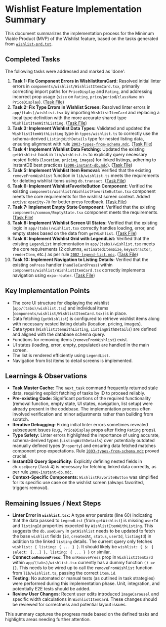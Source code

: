 # Wishlist Feature Implementation Summary

This document summarizes the implementation process for the Minimum Viable Product (MVP) of the Wishlist feature, based on the tasks generated from [`wishlist-prd.txt`](mdc:scripts/wishlist-prd.txt).

## Completed Tasks

The following tasks were addressed and marked as 'done':

1.  **Task 1: Fix Component Errors in WishlistItemCard:** Resolved initial linter errors in `components/wishlist/WishlistItemCard.tsx`, primarily correcting import paths for `PriceDisplay` and `Rating`, and addressing incorrect prop usage (`size` on `Rating`, `price`/`period`/`className` on `PriceDisplay`). ([Task File](mdc:tasks_done/wishlist_prd/task_001.txt))
2.  **Task 2: Fix Type Errors in Wishlist Screen:** Resolved linter errors in `app/(tabs)/wishlist.tsx` by importing `WishlistItemCard` and replacing a local type definition with the more accurate shared type `WishlistItemWithListing`. ([Task File](mdc:tasks_done/wishlist_prd/task_002.txt))
3.  **Task 3: Implement Wishlist Data Types:** Validated and updated the `WishlistItemWithListing` type in `types/wishlist.ts` to correctly use the schema-derived `ListingWithDetails` type for nested listing data, ensuring alignment with rule [`2003-types-from-schema.mdc`](mdc:.cursor/rules/2003-types-from-schema.mdc). ([Task File](mdc:tasks_done/wishlist_prd/task_003.txt))
4.  **Task 4: Implement Wishlist Data Fetching:** Updated the existing `getWishlist` hook in `lib/wishlist.ts` to explicitly query necessary nested fields (`location`, `pricing`, `images`) for linked listings, adhering to InstantDB best practices ([`2000-instant-db.mdc`](mdc:.cursor/rules/2000-instant-db.mdc)). ([Task File](mdc:tasks_done/wishlist_prd/task_004.txt))
5.  **Task 5: Implement Wishlist Item Removal:** Verified that the existing `removeFromWishlist` function in `lib/wishlist.ts` meets the requirements for deleting wishlist items using `db.transact`. ([Task File](mdc:tasks_done/wishlist_prd/task_005.txt))
6.  **Task 6: Implement WishlistFavoriteButton Component:** Verified the existing `components/wishlist/WishlistFavoriteButton.tsx` component meets the core requirements for the wishlist screen context. Added `active:opacity-70` for better press feedback. ([Task File](mdc:tasks_done/wishlist_prd/task_006.txt))
7.  **Task 7: Implement Empty State Component:** Verified that the existing `components/common/EmptyState.tsx` component meets the requirements. ([Task File](mdc:tasks_done/wishlist_prd/task_007.txt))
8.  **Task 8: Implement Wishlist Screen UI States:** Verified that the existing logic in `app/(tabs)/wishlist.tsx` correctly handles loading, error, and empty states based on the data from `getWishlist`. ([Task File](mdc:tasks_done/wishlist_prd/task_008.txt))
9.  **Task 9: Implement Wishlist Grid with LegendList:** Verified that the existing `LegendList` implementation in `app/(tabs)/wishlist.tsx` meets the core requirements (2 columns, `estimatedItemSize`, `keyExtractor`, `renderItem`, etc.) as per rule [`2002-legend-list.mdc`](mdc:.cursor/rules/2002-legend-list.mdc). ([Task File](mdc:tasks_done/wishlist_prd/task_009.txt))
10. **Task 10: Implement Navigation to Listing Details:** Verified that the existing `onPress` handler (`handleCardPress`) within `components/wishlist/WishlistItemCard.tsx` correctly implements navigation using `expo-router`. ([Task File](mdc:tasks_done/wishlist_prd/task_010.txt))

## Key Implementation Points

*   The core UI structure for displaying the wishlist (`app/(tabs)/wishlist.tsx`) and individual items (`components/wishlist/WishlistItemCard.tsx`) is in place.
*   Data fetching (`getWishlist`) is configured to retrieve wishlist items along with necessary nested listing details (location, pricing, images).
*   Data types (`WishlistItemWithListing`, `ListingWithDetails`) are defined and aligned with the database schema query.
*   Functions for removing items (`removeFromWishlist`) exist.
*   UI states (loading, error, empty, populated) are handled in the main screen.
*   The list is rendered efficiently using `LegendList`.
*   Navigation from list items to detail screens is implemented.

## Learnings & Observations

*   **Task Master Cache:** The `next_task` command frequently returned stale data, requiring explicit fetching of tasks by ID to proceed reliably.
*   **Pre-existing Code:** Significant portions of the required functionality (removal function, empty state, UI states, navigation, list setup) were already present in the codebase. The implementation process often involved verification and minor adjustments rather than building from scratch.
*   **Iterative Debugging:** Fixing initial linter errors sometimes revealed subsequent issues (e.g., `PriceDisplay` props after fixing `Rating` props).
*   **Type Safety:** Linter errors highlighted the importance of using accurate, schema-derived types (`ListingWithDetails`) over potentially outdated manually defined types (`Property`) and ensuring data fetched matches component prop expectations. Rule [`2003-types-from-schema.mdc`](mdc:.cursor/rules/2003-types-from-schema.mdc) proved crucial.
*   **InstantDB Query Specificity:** Explicitly defining nested fields in `db.useQuery` (Task 4) is necessary for fetching linked data correctly, as per rule [`2000-instant-db.mdc`](mdc:.cursor/rules/2000-instant-db.mdc).
*   **Context-Specific Components:** `WishlistFavoriteButton` was simplified for its specific use case on the wishlist screen (always favorited, triggers removal).

## Remaining Issues / Next Steps

*   **Linter Error in `wishlist.tsx`:** A type error persists (line 60) indicating that the data passed to `LegendList` (from `getWishlist`) is missing `userId` and `listingId` properties expected by `WishlistItemWithListing`. This suggests the `db.useQuery` in `getWishlist` needs to be updated to fetch the base `wishlist` fields (`id`, `createdAt`, `status`, `userId`, `listingId`) in addition to the linked `listing` details. The current query only fetches `wishlist: { listing: { ... } }`. It should likely be `wishlist: { $: { select: [...] }, listing: { ... } }` or similar.
*   **Connect `onRemovePress`:** The `onRemovePress` prop in `WishlistItemCard` within `app/(tabs)/wishlist.tsx` currently has a dummy function `() => {}`. This needs to be wired up to call the `removeFromWishlist` function from `lib/wishlist.ts`, passing the correct `item.id`.
*   **Testing:** No automated or manual tests (as outlined in task strategies) were performed during this implementation phase. Unit, integration, and potentially E2E tests should be added.
*   **Review User Changes:** Recent user edits introduced `ImageCarousel` and specific width calculations in `WishlistItemCard`. These changes should be reviewed for correctness and potential layout issues.

This summary captures the progress made based on the defined tasks and highlights areas needing further attention. 